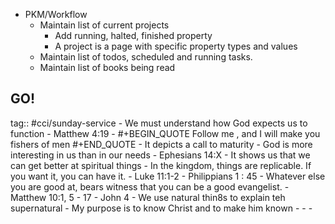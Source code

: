 - PKM/Workflow
	- Maintain list of current projects
		- Add running, halted, finished property
		- A project is a page with specific property types and values
	- Maintain list of todos, scheduled and running tasks.
	- Maintain list of books being read
## GO!
tag:: #cci/sunday-service
	- We must understand how God expects us to function
	- Matthew 4:19
		-
		  #+BEGIN_QUOTE
		  Follow me , and I will make you fishers of men
		  #+END_QUOTE
		- It depicts a call to maturity
			- God is more interesting in us than in our needs
			- Ephesians 14:X
		- It shows us that we can get better at spiritual things
			- In the kingdom, things are replicable. If you want it, you can have it.
			- Luke 11:1-2
			- Philippians 1 : 45
		- Whatever else you are good at, bears witness that you can be a good evangelist.
		- Matthew 10:1, 5 - 17
		- John 4
		- We use natural thin8s to explain teh supernatural
		- My purpose is to know Christ and to make him known
		-
		-
	-